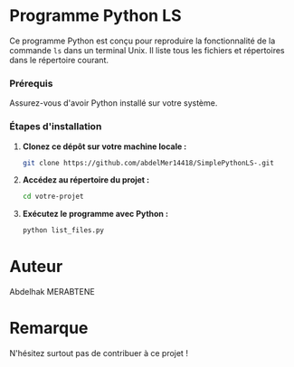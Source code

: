 # Programme Python LS

Ce programme Python est conçu pour reproduire la fonctionnalité de la commande `ls` dans un terminal Unix. Il liste tous les fichiers et répertoires dans le répertoire courant.




### Prérequis

Assurez-vous d'avoir Python installé sur votre système.

### Étapes d'installation

1. **Clonez ce dépôt sur votre machine locale :**

    ```bash
    git clone https://github.com/abdelMer14418/SimplePythonLS-.git
    ```

2. **Accédez au répertoire du projet :**

    ```bash
    cd votre-projet
    ```

3. **Exécutez le programme avec Python :**

    ```bash
    python list_files.py

    ```

# Auteur
Abdelhak MERABTENE

# Remarque
N'hésitez surtout pas de contribuer à ce projet !

   
